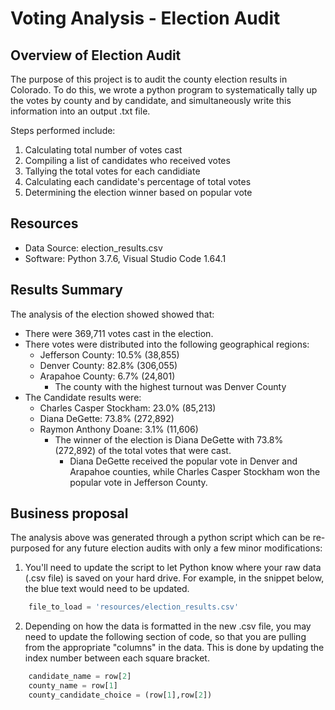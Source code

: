 # Voting Analysis - Election Audit

## Overview of Election Audit
The purpose of this project is to audit the county election results in Colorado. To do this, we wrote a python program to systematically tally up the votes by county and by candidate, and simultaneously write this information into an output .txt file.

Steps performed include:
1. Calculating total number of votes cast
2. Compiling a list of candidates who received votes
3. Tallying the total votes for each candidiate
4. Calculating each candidate's percentage of total votes
5. Determining the election winner based on popular vote

## Resources
- Data Source: election_results.csv
- Software: Python 3.7.6, Visual Studio Code 1.64.1

## Results Summary
The analysis of the election showed showed that:
- There were 369,711 votes cast in the election.
- There votes were distributed into the following geographical regions:
    - Jefferson County: 10.5% (38,855)
    - Denver County: 82.8% (306,055)
    - Arapahoe County: 6.7% (24,801)
        - The county with the highest turnout was Denver County
- The Candidate results were:
    - Charles Casper Stockham: 23.0% (85,213)
    - Diana DeGette: 73.8% (272,892)
    - Raymon Anthony Doane: 3.1% (11,606)
        - The winner of the election is Diana DeGette with 73.8% (272,892) of the total votes that were cast.
            - Diana DeGette received the popular vote in Denver and Arapahoe counties, while Charles Casper Stockham won the popular vote in Jefferson County.

## Business proposal
The analysis above was generated through a python script which can be re-purposed for any future election audits with only a few minor modifications:
1. You'll need to update the script to let Python know where your raw data (.csv file) is saved on your hard drive. For example, in the snippet below, the blue text would need to be updated.
```python
    file_to_load = 'resources/election_results.csv'
```
2. Depending on how the data is formatted in the new .csv file, you may need to update the following section of code, so that you are pulling from the appropriate "columns" in the data. This is done by updating the index number between each square bracket.
```python
    candidate_name = row[2]
    county_name = row[1]
    county_candidate_choice = (row[1],row[2])
```
